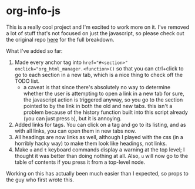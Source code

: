 org-info-js
===========

This is a really cool project and I'm excited to work more on it. I've removed a lot of stuff that's not focused on just the javascript, so please check out the original repo [here](https://github.com/SebastianRose/org-info-js) for the full breakdown.

What I've added so far:
1. Made every anchor tag into `href="#<section>" onclick="org_html_manager.<function>()` so that you can ctrl+click to go to each section in a new tab, which is a nice thing to check off the TODO list.
    - a caveat is that since there's absolutely no way to determine whether the user is attempting to open a link in a new tab for sure, the javascript action is triggered anyway, so you go to the section pointed to by the link in both the old and new tabs. this isn't a problem because of the history function built into this script already (you can just press `b`), but it is annoying.
2. Added links for tags. You can click on a tag and go to its listing, and as with all links, you can open them in new tabs now.
3. All headings are now links as well, although I played with the css (in a horribly hacky way) to make them look like headings, not links.
4. Make `u` and `t` keyboard commands display a warning at the top level; I thought it was better than doing nothing at all. Also, `u` will now go to the table of contents if you press it from a top-level node.

Working on this has actually been much easier than I expected, so props to the guy who first wrote this.
